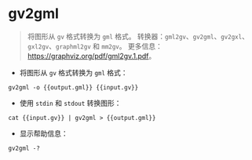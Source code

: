 # gv2gml

> 将图形从 `gv` 格式转换为 `gml` 格式。
> 转换器：`gml2gv`、`gv2gml`、`gv2gxl`、`gxl2gv`、`graphml2gv` 和 `mm2gv`。
> 更多信息：<https://graphviz.org/pdf/gml2gv.1.pdf>。

- 将图形从 `gv` 格式转换为 `gml` 格式：

`gv2gml -o {{output.gml}} {{input.gv}}`

- 使用 `stdin` 和 `stdout` 转换图形：

`cat {{input.gv}} | gv2gml > {{output.gml}}`

- 显示帮助信息：

`gv2gml -?`